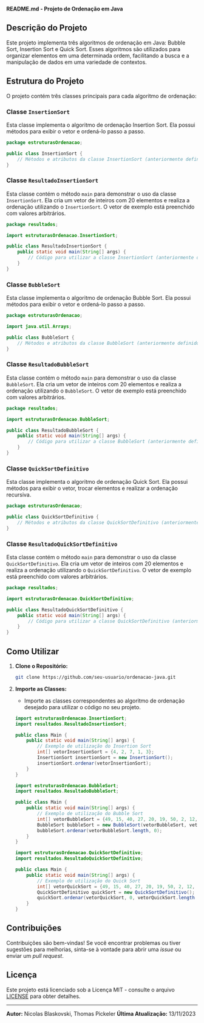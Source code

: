 **README.md - Projeto de Ordenação em Java**

## Descrição do Projeto
Este projeto implementa três algoritmos de ordenação em Java: Bubble Sort, Insertion Sort e Quick Sort. Esses algoritmos são utilizados para organizar elementos em uma determinada ordem, facilitando a busca e a manipulação de dados em uma variedade de contextos.

## Estrutura do Projeto
O projeto contém três classes principais para cada algoritmo de ordenação:

### Classe `InsertionSort` 
Esta classe implementa o algoritmo de ordenação Insertion Sort. Ela possui métodos para exibir o vetor e ordená-lo passo a passo.

```java
package estruturasOrdenacao;

public class InsertionSort {
    // Métodos e atributos da classe InsertionSort (anteriormente definidos)
}
```

### Classe `ResultadoInsertionSort` 
Esta classe contém o método `main` para demonstrar o uso da classe `InsertionSort`. Ela cria um vetor de inteiros com 20 elementos e realiza a ordenação utilizando o `InsertionSort`. O vetor de exemplo está preenchido com valores arbitrários.

```java
package resultados;

import estruturasOrdenacao.InsertionSort;

public class ResultadoInsertionSort {
    public static void main(String[] args) {
        // Código para utilizar a classe InsertionSort (anteriormente definido)
    }
}
```

### Classe `BubbleSort` 
Esta classe implementa o algoritmo de ordenação Bubble Sort. Ela possui métodos para exibir o vetor e ordená-lo passo a passo.

```java
package estruturasOrdenacao;

import java.util.Arrays;

public class BubbleSort {
    // Métodos e atributos da classe BubbleSort (anteriormente definidos)
}
```

### Classe `ResultadoBubbleSort` 
Esta classe contém o método `main` para demonstrar o uso da classe `BubbleSort`. Ela cria um vetor de inteiros com 20 elementos e realiza a ordenação utilizando o `BubbleSort`. O vetor de exemplo está preenchido com valores arbitrários.

```java
package resultados;

import estruturasOrdenacao.BubbleSort;

public class ResultadoBubbleSort {
    public static void main(String[] args) {
        // Código para utilizar a classe BubbleSort (anteriormente definido)
    }
}
```

### Classe `QuickSortDefinitivo` 
Esta classe implementa o algoritmo de ordenação Quick Sort. Ela possui métodos para exibir o vetor, trocar elementos e realizar a ordenação recursiva.

```java
package estruturasOrdenacao;

public class QuickSortDefinitivo {
    // Métodos e atributos da classe QuickSortDefinitivo (anteriormente definidos)
}
```

### Classe `ResultadoQuickSortDefinitivo` 
Esta classe contém o método `main` para demonstrar o uso da classe `QuickSortDefinitivo`. Ela cria um vetor de inteiros com 20 elementos e realiza a ordenação utilizando o `QuickSortDefinitivo`. O vetor de exemplo está preenchido com valores arbitrários.

```java
package resultados;

import estruturasOrdenacao.QuickSortDefinitivo;

public class ResultadoQuickSortDefinitivo {
    public static void main(String[] args) {
        // Código para utilizar a classe QuickSortDefinitivo (anteriormente definido)
    }
}
```

## Como Utilizar
1. **Clone o Repositório:**
   ```bash
   git clone https://github.com/seu-usuario/ordenacao-java.git
   ```

2. **Importe as Classes:**
   - Importe as classes correspondentes ao algoritmo de ordenação desejado para utilizar o código no seu projeto.

   ```java
   import estruturasOrdenacao.InsertionSort;
   import resultados.ResultadoInsertionSort;

   public class Main {
       public static void main(String[] args) {
           // Exemplo de utilização do Insertion Sort
           int[] vetorInsertionSort = {4, 2, 7, 1, 3};
           InsertionSort insertionSort = new InsertionSort();
           insertionSort.ordenar(vetorInsertionSort);
       }
   }
   ```

   ```java
   import estruturasOrdenacao.BubbleSort;
   import resultados.ResultadoBubbleSort;

   public class Main {
       public static void main(String[] args) {
           // Exemplo de utilização do Bubble Sort
           int[] vetorBubbleSort = {49, 15, 40, 27, 20, 19, 50, 2, 12, 28, 49, 44, 9, 59, 18, 5, 30, 6, 7, 28};
           BubbleSort bubbleSort = new BubbleSort(vetorBubbleSort, vetorBubbleSort.length);
           bubbleSort.ordenar(vetorBubbleSort.length, 0);
       }
   }
   ```

   ```java
   import estruturasOrdenacao.QuickSortDefinitivo;
   import resultados.ResultadoQuickSortDefinitivo;

   public class Main {
       public static void main(String[] args) {
           // Exemplo de utilização do Quick Sort
           int[] vetorQuickSort = {49, 15, 40, 27, 20, 19, 50, 2, 12, 28, 49, 44, 9, 59, 18, 5, 30, 6, 7, 28};
           QuickSortDefinitivo quickSort = new QuickSortDefinitivo();
           quickSort.ordenar(vetorQuickSort, 0, vetorQuickSort.length - 1);
       }
   }
   ```

## Contribuições
Contribuições são bem-vindas! Se você encontrar problemas ou tiver sugestões para melhorias, sinta-se à vontade para abrir uma *issue* ou enviar um *pull request*.

## Licença
Este projeto está licenciado sob a Licença MIT - consulte o arquivo [LICENSE](LICENSE) para obter detalhes.

---

**Autor:** Nicolas Blaskovski, Thomas Pickeler 
**Última Atualização:** 13/11/2023
